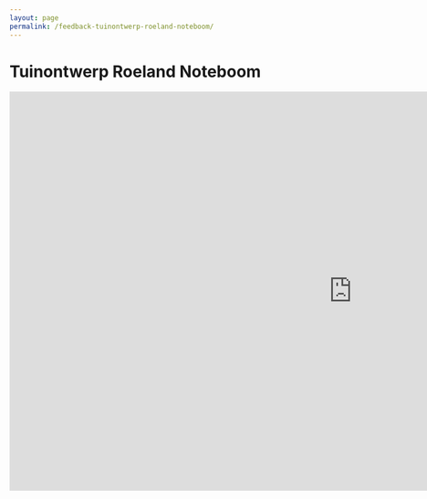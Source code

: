 ```yaml
---
layout: page
permalink: /feedback-tuinontwerp-roeland-noteboom/
---
```


<h1 class="page-title">Tuinontwerp Roeland Noteboom</h1>

<iframe src="https://docs.google.com/forms/d/e/1FAIpQLSePixuQouQ9isl6JAdZV0Fs0IiXh4EI05HqRWPWy-7kI1Greg/viewform?embedded=true" width="1200" height="700" frameborder="0" marginheight="0" marginwidth="0">Bezig met laden...</iframe>

